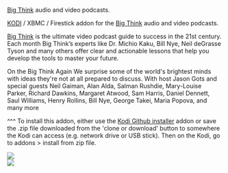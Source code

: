 <a href="https://bigthink.com/">Big Think</a> audio and video podcasts.<br>

<a href="kodi.tv">KODI<a> / XBMC / Firestick addon for the <a href="https://bigthink.com/">Big Think</a> audio and video podcasts.<br>

<a href="https://bigthink.com/podcast/">Big Think</a> is the ultimate video podcast guide to success in the 21st century. Each month Big Think’s experts like Dr. Michio Kaku, Bill Nye, Neil deGrasse Tyson and many others offer clear and actionable lessons that help you develop the tools to master your future.<br>

On the Big Think Again We surprise some of the world's brightest minds with ideas they're not at all prepared to discuss. With host Jason Gots and special guests Neil Gaiman, Alan Alda, Salman Rushdie, Mary-Louise Parker, Richard Dawkins, Margaret Atwood, Sam Harris, Daniel Dennett, Saul Williams, Henry Rollins, Bill Nye, George Takei, Maria Popova, and many more<br>

^^^ To install this addon, either use the <a href="https://www.tvaddons.co/github-browser-kodi/">Kodi Github installer</a> addon or save the .zip file downloaded from the 'clone or download' button to somewhere the Kodi can access (e.g. network drive or USB stick). Then on the Kodi, go to addons > install from zip file.<br>

<img src="https://bt-podcast.s3.amazonaws.com/BigThink_logo_itunes_1400_square.jpg">
<br><a href="http://www.kodi.tv"><img src="https://kodi.tv/sites/default/files/page/field_image/about--devices.jpg">
